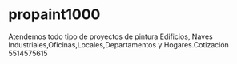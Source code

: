 # propaint1000
Atendemos todo tipo de proyectos de pintura Edificios, Naves Industriales,Oficinas,Locales,Departamentos y Hogares.Cotización 5514575615

